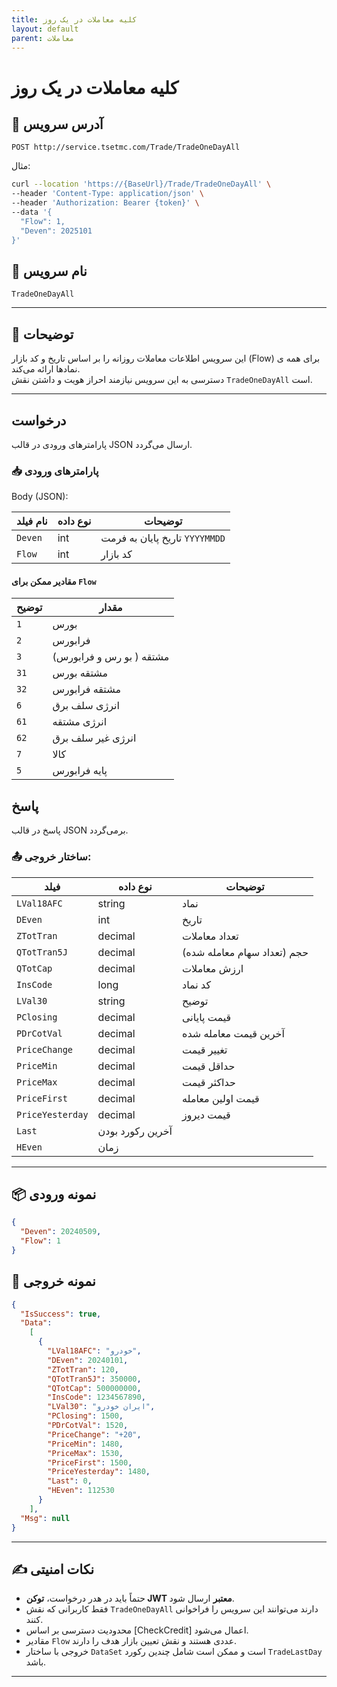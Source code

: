 ```yaml
---
title: کلیه معاملات در یک روز
layout: default
parent: معاملات
---
```


# کلیه معاملات در یک روز

## 📌 آدرس سرویس

```
POST http://service.tsetmc.com/Trade/TradeOneDayAll
```

مثال:

```bash
curl --location 'https://{BaseUrl}/Trade/TradeOneDayAll' \
--header 'Content-Type: application/json' \
--header 'Authorization: Bearer {token}' \
--data '{
  "Flow": 1,
  "Deven": 2025101
}'
```  

## 🧾 نام سرویس

`TradeOneDayAll`

---

## 🎯 توضیحات

این سرویس اطلاعات معاملات روزانه را بر اساس تاریخ و کد بازار (Flow) برای همه ی نمادها ارائه می‌کند.  
دسترسی به این سرویس نیازمند احراز هویت و داشتن نقش `TradeOneDayAll` است.

---

## درخواست

پارامترهای ورودی در قالب JSON ارسال می‌گردد.

### 📥 پارامترهای ورودی

Body (JSON):

| نام فیلد  | نوع داده  | توضیحات |
|-----------|-----------|---------|
| `Deven`   | int | تاریخ پایان به فرمت `YYYYMMDD`|
| `Flow`    | int | کد بازار |

#### مقادیر ممکن برای `Flow`

| توضیح | مقدار |
|-------|-------|
| `1`  | بورس |
| `2`  | فرابورس |
| `3` |  مشتقه ( بو رس و فرابورس) |
| `31` |  مشتقه بورس |
| `32` |  مشتقه فرابورس |
| `6` |  انرژی سلف برق |
| `61` |  انرژی مشتقه |
| `62` |  انرژی غیر سلف برق |
| `7` | کالا |
| `5` | پایه فرابورس |

## پاسخ

پاسخ در قالب JSON برمی‌گردد.

### 📤 ساختار خروجی:

| فیلد | نوع داده | توضیحات |
|------|----------|---------|
| `LVal18AFC` | string  | نماد |
| `DEven` | int | تاریخ |
| `ZTotTran` | decimal | تعداد معاملات |
| `QTotTran5J` | decimal | حجم (تعداد سهام معامله شده) |
| `QTotCap` | decimal | ارزش معاملات |
| `InsCode` | long | کد نماد |
| `LVal30` | string | توضیح |
| `PClosing` | decimal | قیمت پایانی |
| `PDrCotVal` | decimal | آخرین قیمت معامله شده |
| `PriceChange` | decimal | تغییر قیمت |
| `PriceMin` | decimal | حداقل قیمت |
| `PriceMax` | decimal | حداکثر قیمت |
| `PriceFirst` | decimal | قیمت اولین معامله |
| `PriceYesterday` | decimal | قیمت دیروز |
| `Last` | آخرین رکورد بودن |
| `HEven` | زمان |

---

## 📦 نمونه ورودی 

```json
{
  "Deven": 20240509,
  "Flow": 1
}
```

## 📄 نمونه خروجی

```json
{
  "IsSuccess": true,
  "Data":
    [
      {
        "LVal18AFC": "خودرو",
        "DEven": 20240101,
        "ZTotTran": 120,
        "QTotTran5J": 350000,
        "QTotCap": 500000000,
        "InsCode": 1234567890,
        "LVal30": "ایران خودرو",
        "PClosing": 1500,
        "PDrCotVal": 1520,
        "PriceChange": "+20",
        "PriceMin": 1480,
        "PriceMax": 1530,
        "PriceFirst": 1500,
        "PriceYesterday": 1480,
        "Last": 0,
        "HEven": 112530
      }
    ],
  "Msg": null
}
```

---

## ✍️ نکات امنیتی
- حتماً باید در هدر درخواست، **توکن JWT معتبر** ارسال شود.
- فقط کاربرانی که نقش `TradeOneDayAll` دارند می‌توانند این سرویس را فراخوانی کنند.
- محدودیت دسترسی بر اساس [CheckCredit] اعمال می‌شود.
- مقادیر `Flow` عددی هستند و نقش تعیین بازار هدف را دارند.
- خروجی با ساختار `DataSet` است و ممکن است شامل چندین رکورد `TradeLastDay` باشد.

---
